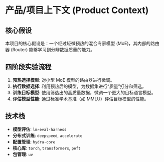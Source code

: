 # 产品/项目上下文 (Product Context)

## 核心假设

本项目的核心假设是：一个经过轻微预热的混合专家模型 (MoE)，其内部的路由器 (Router) 能够学习到分辨数据质量的能力。

## 四阶段实验流程

1.  **预热选择模型**: 对小型 MoE 模型的路由器进行微调。
2.  **执行数据选择**: 利用预热后的模型，为数据集进行“质量”打分和筛选。
3.  **训练目标模型**: 使用筛选出的高质量数据，微调一个更大的目标语言模型。
4.  **评估模型性能**: 通过标准学术基准（如 MMLU）评估目标模型的性能。

## 技术栈

- **模型评估**: `lm-eval-harness`
- **分布式训练**: `deepspeed`, `accelerate`
- **配置管理**: `hydra-core`
- **核心库**: `torch`, `transformers`, `peft`
- **包管理**: `uv`